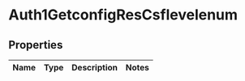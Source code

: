 # Auth1GetconfigResCsflevelenum

## Properties
Name | Type | Description | Notes
------------ | ------------- | ------------- | -------------

